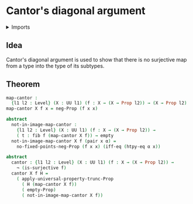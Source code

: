 # Cantor's diagonal argument

<details><summary>Imports</summary>
```agda
module foundation.cantors-diagonal-argument where
open import foundation-core.function-extensionality
open import foundation.dependent-pair-types
open import foundation.empty-types
open import foundation.fibers-of-maps
open import foundation.logical-equivalences
open import foundation.negation
open import foundation.propositional-truncations
open import foundation.propositions
open import foundation.surjective-maps
open import foundation.universe-levels
```
</details>

## Idea

Cantor's diagonal argument is used to show that there is no surjective map from a type into the type of its subtypes.

## Theorem

```agda
map-cantor :
  {l1 l2 : Level} (X : UU l1) (f : X → (X → Prop l2)) → (X → Prop l2)
map-cantor X f x = neg-Prop (f x x)

abstract
  not-in-image-map-cantor :
    {l1 l2 : Level} (X : UU l1) (f : X → (X → Prop l2)) →
    ( t : fib f (map-cantor X f)) → empty
  not-in-image-map-cantor X f (pair x α) =
    no-fixed-points-neg-Prop (f x x) (iff-eq (htpy-eq α x))

abstract
  cantor : {l1 l2 : Level} (X : UU l1) (f : X → (X → Prop l2)) →
    ¬ (is-surjective f)
  cantor X f H =
    ( apply-universal-property-trunc-Prop
      ( H (map-cantor X f))
      ( empty-Prop)
      ( not-in-image-map-cantor X f))
```
